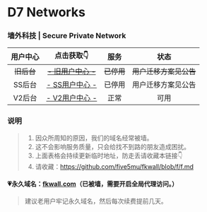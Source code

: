# D7 Networks

### 墙外科技 | Secure Private Network

| 用户中心 | 点击获取👇 | 服务 | 状态 |
| :----: | :----: | :----: | :----: |
| ~~旧后台~~ | ~~[- 旧用户中心 -](http://old.d7fly.xyz)~~ | ~~已停用~~ | ~~用户迁移方案见公告~~ |
| SS后台 | [- SS用户中心 -](http://new.d7fly.xyz) | 已停用 | 用户迁移方案见公告 |
| V2后台 | [- V2用户中心 -](http://v2.d7fly.xyz) | 正常 | 可用 |

### 说明

> 1. 因众所周知的原因，我们的域名经常被墙。
> 2. 这不会影响服务质量，只会给找不到路的朋友造成困扰。
> 3. 上面表格会持续更新临时地址，防走丢请收藏本链接👇
> 4. 请收藏：https://github.com/five5mu/fkwall/blob/f/f.md

#### 💗永久域名：[fkwall.com](http://fkwall.com)（已被墙，需要开启全局代理访问。）

> 建议老用户牢记永久域名，然后每次续费提前几天。

